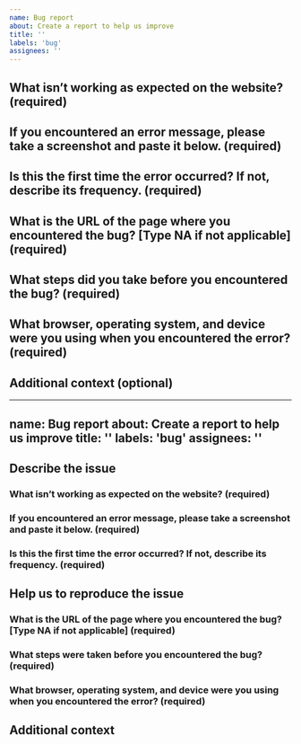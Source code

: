 ```yaml
---
name: Bug report
about: Create a report to help us improve
title: ''
labels: 'bug'
assignees: ''
---
```


<!-- *********************************
           Describe the issue
     ********************************* -->

## What isn’t working as expected on the website? (required)



## If you encountered an error message, please take a screenshot and paste it below. (required)



## Is this the first time the error occurred? If not, describe its frequency. (required)




<!-- *********************************
        Help us reproduce the issue
     ********************************* -->

## What is the URL of the page where you encountered the bug? [Type NA if not applicable] (required)



## What steps did you take before you encountered the bug? (required)



## What browser, operating system, and device were you using when you encountered the error? (required)



## Additional context (optional)

---
name: Bug report
about: Create a report to help us improve
title: ''
labels: 'bug'
assignees: ''
---

## Describe the issue

### What isn’t working as expected on the website? (required)



### If you encountered an error message, please take a screenshot and paste it below. (required)





### Is this the first time the error occurred? If not, describe its frequency. (required)






## Help us to reproduce the issue

### What is the URL of the page where you encountered the bug? [Type NA if not applicable] (required)





### What steps were taken before you encountered the bug? (required)




### What browser, operating system, and device were you using when you encountered the error? (required)


## Additional context

<!--If there is any other additional context you'd like to add (i.e. possible solutions, bet, enter that here -->
